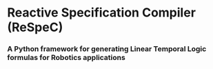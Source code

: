 # Reactive Specification Compiler (ReSpeC)

### A Python framework for generating Linear Temporal Logic formulas for Robotics applications
